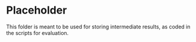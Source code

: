 # Placeholder

This folder is meant to be used for storing intermediate results, as coded in the scripts for evaluation.

